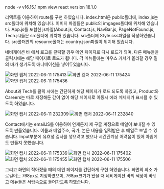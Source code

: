 node -v
v16.15.1
npm view react version
18.1.0

리액트를 이용하여 route를 구현 하였습니다.
index.html은 public폴더에, index.js는 src폴더에 위치해 있습니다.
이미지 파일들은 public의 imgages폴더에 위치해 있습니다.
App.js를 포함한 js파일(About.js, Contact.js, NavBar.js, PageNotFound.js, Tech.js)들은 src폴더에 위치해 있습니다.
src폴더에 Style.css파일을 작성하였습니다.
src폴더안의 resource폴더는 country.json파일이 위치해 있습니다.

네비게이션 바 에서 로고를 클릭할 경우 메인 페이지로 다시 로드가 되며, 다른 메뉴들을 클릭시에는 해당 페이지로 로드가 됩니다.
각 메뉴들에는 마우스 커서가 올라갈 경우 밑의 바가 생기도록 애니메이션을 넣어두었습니다.

![화면 캡처 2022-06-11 175413](https://user-images.githubusercontent.com/69069300/173181069-e894a6ce-f438-40fc-ac8a-300f4145ca1d.png)
![화면 캡처 2022-06-11 175424](https://user-images.githubusercontent.com/69069300/173181071-11479733-abc5-4f10-a854-765db6db520f.png)
![화면 캡처 2022-06-11 175436](https://user-images.githubusercontent.com/69069300/173181073-28664204-3482-4b62-b1dd-7193219d1b29.png)

About과 Tech를 클릭 시에는 간단하게 해당 페이지가 로드 되도록 하였고, Product와 Careers는 따로 지정해둔 값이 없어 해당 페이지로 이동시 에러 메세지가 표시될 수 있도록 하였습니다.

![화면 캡처 2022-06-11 232309](https://user-images.githubusercontent.com/69069300/173191865-1d8c0349-c8b6-4885-85e5-bcc42bd47f4f.png)
![화면 캡처 2022-06-11 232840](https://user-images.githubusercontent.com/69069300/173192049-4b3a6701-9485-4c6a-90c8-18ed663d3096.png)

Contact에서는 emailJS를 이용하여 언제든지 제 구글 계정으로 메일이 보내질 수 있도록 만들었습니다.
이름과 메일주소, 국가, 본문 내용을 입력받은 후 메일로 보낼 수 있습니다.
Input부분에 유효성 검사를 넣으려고 했으나 시간관계상 어려움이 있어 아쉽게도 만들지 못했습니다.

![화면 캡처 2022-06-11 175339](https://user-images.githubusercontent.com/69069300/173181117-cb7dea23-591b-4e01-b0c6-5338e4d58057.png)
![화면 캡처 2022-06-11 175402](https://user-images.githubusercontent.com/69069300/173181112-58a633ed-3cf8-4173-9fac-4796bea5fe73.png)
![화면 캡처 2022-06-11 175455](https://user-images.githubusercontent.com/69069300/173181115-93c8c07d-d5db-42f5-99e0-d195b9cc4214.png)
![화면 캡처 2022-06-11 175506](https://user-images.githubusercontent.com/69069300/173181116-1b42ffaa-c5cd-4a90-982d-f0b19ff2b4f6.png)

그리고 화면의 작아졌을 때의 메인 페이지를 간단하게 구현 하였습니다.
화면의 최소 가로길이는 768px로 지정하였으며, 768px크기가 됐을 때 네비게이션 바의 색상이 바뀌고 메뉴들은 서랍속으로 들어가도록 하였습니다.
